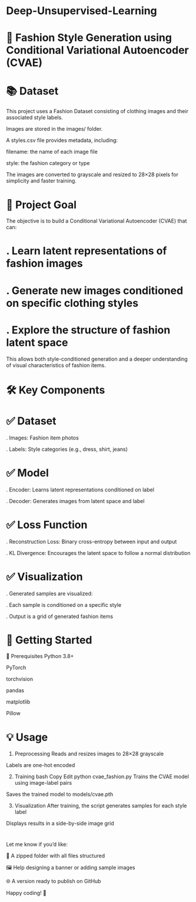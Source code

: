 # Deep-Unsupervised-Learning

# 👗 Fashion Style Generation using Conditional Variational Autoencoder (CVAE)

# 📚 Dataset
This project uses a Fashion Dataset consisting of clothing images and their associated style labels.

Images are stored in the images/ folder.

A styles.csv file provides metadata, including:

filename: the name of each image file

style: the fashion category or type

The images are converted to grayscale and resized to 28×28 pixels for simplicity and faster training.

# 🎯 Project Goal
The objective is to build a Conditional Variational Autoencoder (CVAE) that can:

# . Learn latent representations of fashion images

# . Generate new images conditioned on specific clothing styles

# . Explore the structure of fashion latent space

This allows both style-conditioned generation and a deeper understanding of visual characteristics of fashion items.

# 🛠️ Key Components
# ✅ Dataset
. Images: Fashion item photos

. Labels: Style categories (e.g., dress, shirt, jeans)

# ✅ Model
. Encoder: Learns latent representations conditioned on label

. Decoder: Generates images from latent space and label

# ✅ Loss Function
. Reconstruction Loss: Binary cross-entropy between input and output

. KL Divergence: Encourages the latent space to follow a normal distribution

# ✅ Visualization
. Generated samples are visualized:

  . Each sample is conditioned on a specific style

  . Output is a grid of generated fashion items

# 🚀 Getting Started
🔧 Prerequisites
Python 3.8+

PyTorch

torchvision

pandas

matplotlib

Pillow

# 💡 Usage
1. Preprocessing
Reads and resizes images to 28×28 grayscale

Labels are one-hot encoded

2. Training
bash
Copy
Edit
python cvae_fashion.py
Trains the CVAE model using image-label pairs

Saves the trained model to models/cvae.pth

3. Visualization
After training, the script generates samples for each style label

Displays results in a side-by-side image grid


# 
Let me know if you’d like:

📁 A zipped folder with all files structured

🖼️ Help designing a banner or adding sample images

🌐 A version ready to publish on GitHub

Happy coding! 🌟





